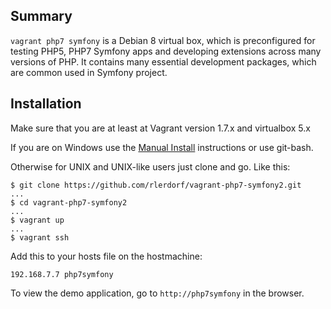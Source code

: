 ## Summary
`vagrant php7 symfony` is a Debian 8 virtual box, which is preconfigured for testing PHP5, PHP7 Symfony apps and developing extensions across many versions of PHP. It contains many essential development packages, which are common used 
in Symfony project.


## Installation

Make sure that you are at least at Vagrant version 1.7.x and virtualbox 5.x

If you are on Windows use the [Manual Install](#manual-install) instructions or use git-bash.

Otherwise for UNIX and UNIX-like users just clone and go. Like this:

```
$ git clone https://github.com/rlerdorf/vagrant-php7-symfony2.git
...
$ cd vagrant-php7-symfony2
...
$ vagrant up
...
$ vagrant ssh
```

Add this to your hosts file on the hostmachine:

```
192.168.7.7 php7symfony
```

To view the demo application, go to `http://php7symfony` in the browser.

